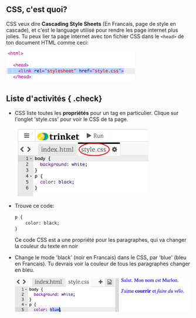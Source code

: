 ## CSS, c'est quoi?

CSS veux dire __Cascading Style Sheets__ (En Francais, page de style en cascade), et c'est le language utilisé pour rendre les page internet plus jolies. Tu peux lier ta page internet avec ton fichier CSS dans le `<head>` de ton document HTML comme ceci:

![screenshot](images/birthday-css-link.png)

## Liste d'activités { .check}

+ CSS liste toutes les __propriétés__ pour un tag en particulier. Clique sur l'onglet 'style.css' pour voir le CSS de ta page.

	![screenshot](images/birthday-css-tab.png)

+ Trouve ce code:

	```
	p {
		color: black;
	}
	```

	Ce code CSS est a une propriété pour les paragraphes, qui va changer la couleur du texte en noir

+ Change le mode 'black' (noir en Francais) dans le CSS, par 'blue' (bleu en Francais). Tu devrais voir la couleur de tous les paragraphes changer en bleu.

	![screenshot](images/birthday-edit-css.png)
